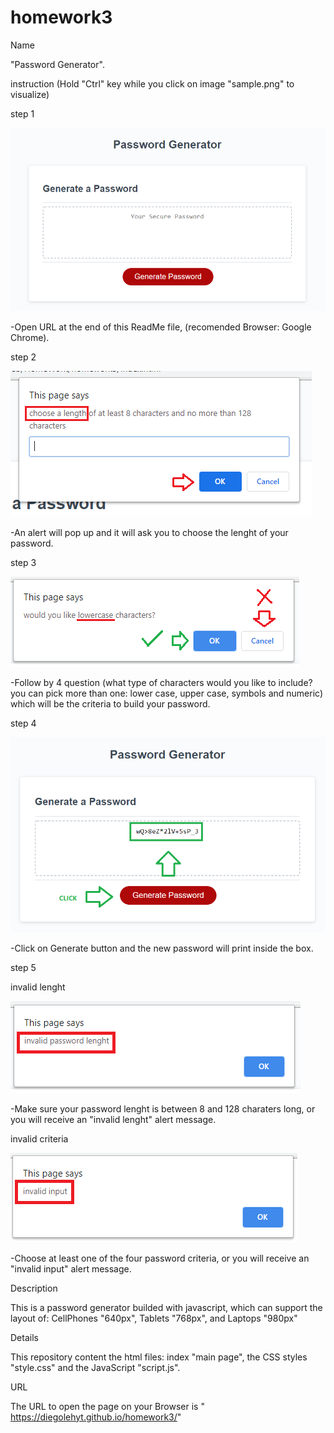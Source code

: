 # homework3
Name

"Password Generator".


instruction 
(Hold "Ctrl" key while you click on image "sample.png" to visualize)

  step 1

  ![Main Page](images/1.png)

  -Open URL at the end of this ReadMe file, (recomended Browser: Google Chrome).

  step 2

  ![Lenght](images/2.png)

  -An alert will pop up and it will ask you to choose the lenght of your password.

  step 3

  ![sample criteria 1/4](images/3.png)

  -Follow by 4 question (what type of characters would you like to include? you can pick more than one: lower case, upper case, symbols and numeric) which will be the criteria to build your password.

  step 4

  ![Generate password](images/4.png)

  -Click on Generate button and the new password will print inside the box.

  step 5

   invalid lenght

   ![Wrong lenght](images/5.png)

   -Make sure your password lenght is between 8 and 128 charaters long, or you will receive an "invalid lenght" alert message.

   invalid criteria

   ![No criteria](images/6.png)

   -Choose at least one of the four password criteria, or you will receive an "invalid input" alert message.


Description

This is a password generator builded with javascript, which can support the layout of: CellPhones "640px", Tablets "768px", and Laptops "980px"


Details

This repository content the html files: index "main page", the CSS styles "style.css" and the JavaScript "script.js".


URL 

The URL to open the page on your Browser is " https://diegolehyt.github.io/homework3/"